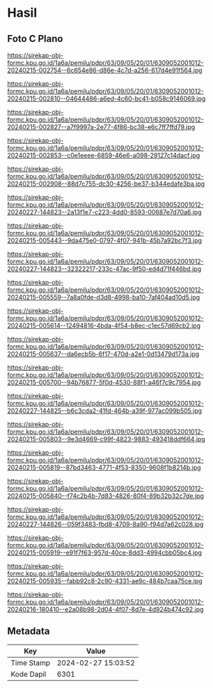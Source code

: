 # Hasil

## Foto C Plano

https://sirekap-obj-formc.kpu.go.id/1a6a/pemilu/pdpr/63/09/05/20/01/6309052001012-20240215-002754--6c654e86-d86e-4c7d-a256-617d4e91f564.jpg

https://sirekap-obj-formc.kpu.go.id/1a6a/pemilu/pdpr/63/09/05/20/01/6309052001012-20240215-002810--04644486-a6ed-4c60-bc41-b058c9146069.jpg

https://sirekap-obj-formc.kpu.go.id/1a6a/pemilu/pdpr/63/09/05/20/01/6309052001012-20240215-002827--a7f9997a-2e77-4f86-bc38-e6c7ff7ffd79.jpg

https://sirekap-obj-formc.kpu.go.id/1a6a/pemilu/pdpr/63/09/05/20/01/6309052001012-20240215-002853--c0e1eeee-6859-46e6-a098-29127c14dacf.jpg

https://sirekap-obj-formc.kpu.go.id/1a6a/pemilu/pdpr/63/09/05/20/01/6309052001012-20240215-002908--88d7c755-dc30-4256-be37-b344edafe3ba.jpg

https://sirekap-obj-formc.kpu.go.id/1a6a/pemilu/pdpr/63/09/05/20/01/6309052001012-20240227-144823--2a13f1e7-c223-4dd0-8593-00687e7d70a6.jpg

https://sirekap-obj-formc.kpu.go.id/1a6a/pemilu/pdpr/63/09/05/20/01/6309052001012-20240215-005443--9da475e0-0797-4f07-941b-45b7a92bc7f3.jpg

https://sirekap-obj-formc.kpu.go.id/1a6a/pemilu/pdpr/63/09/05/20/01/6309052001012-20240227-144823--32322217-233c-47ac-9f50-ed4d71f446bd.jpg

https://sirekap-obj-formc.kpu.go.id/1a6a/pemilu/pdpr/63/09/05/20/01/6309052001012-20240215-005559--7a8a0fde-d3d8-4998-ba10-7af404ad10d5.jpg

https://sirekap-obj-formc.kpu.go.id/1a6a/pemilu/pdpr/63/09/05/20/01/6309052001012-20240215-005614--12494816-4bda-4f54-b8ec-c1ec57d69cb2.jpg

https://sirekap-obj-formc.kpu.go.id/1a6a/pemilu/pdpr/63/09/05/20/01/6309052001012-20240215-005637--da6ecb5b-6f17-470d-a2e1-0d13479d173a.jpg

https://sirekap-obj-formc.kpu.go.id/1a6a/pemilu/pdpr/63/09/05/20/01/6309052001012-20240215-005700--94b76877-5f0d-4530-88f1-a46f7c9c7954.jpg

https://sirekap-obj-formc.kpu.go.id/1a6a/pemilu/pdpr/63/09/05/20/01/6309052001012-20240227-144825--b6c3cda2-41fd-464b-a39f-977ac099b505.jpg

https://sirekap-obj-formc.kpu.go.id/1a6a/pemilu/pdpr/63/09/05/20/01/6309052001012-20240215-005803--9e3d4669-c99f-4823-9883-493418ddf664.jpg

https://sirekap-obj-formc.kpu.go.id/1a6a/pemilu/pdpr/63/09/05/20/01/6309052001012-20240215-005819--87bd3463-4771-4f53-8350-9608f1b8214b.jpg

https://sirekap-obj-formc.kpu.go.id/1a6a/pemilu/pdpr/63/09/05/20/01/6309052001012-20240215-005840--f74c2b4b-7d83-4826-80f4-89b32b32c7de.jpg

https://sirekap-obj-formc.kpu.go.id/1a6a/pemilu/pdpr/63/09/05/20/01/6309052001012-20240227-144826--059f3483-fbd8-4709-8a90-f94d7a62c028.jpg

https://sirekap-obj-formc.kpu.go.id/1a6a/pemilu/pdpr/63/09/05/20/01/6309052001012-20240215-005919--e91f7f63-957d-40ce-8dd3-4994cbb05bc4.jpg

https://sirekap-obj-formc.kpu.go.id/1a6a/pemilu/pdpr/63/09/05/20/01/6309052001012-20240215-005935--fabb92c8-2c90-4331-ae9c-484b7caa75ce.jpg

https://sirekap-obj-formc.kpu.go.id/1a6a/pemilu/pdpr/63/09/05/20/01/6309052001012-20240216-180410--e2a08b98-2d04-4f07-8d7e-4d924b474c92.jpg


## Metadata

| Key        | Value               |
| ---------- | ------------------- |
| Time Stamp | 2024-02-27 15:03:52 |
| Kode Dapil | 6301                |



